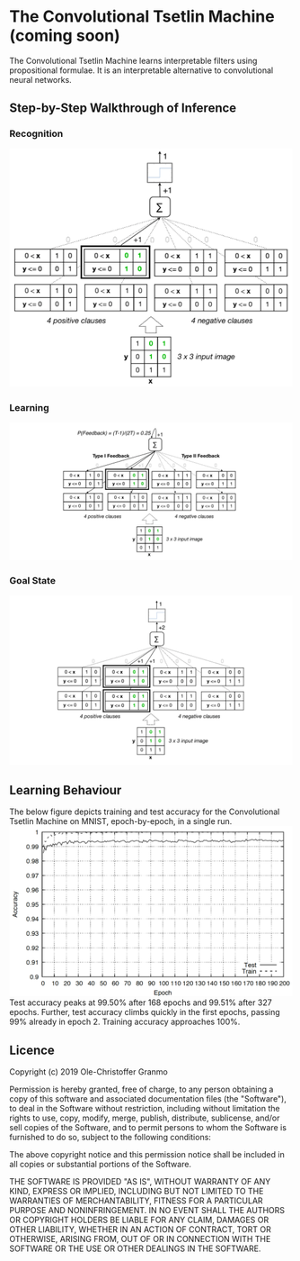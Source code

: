 # The Convolutional Tsetlin Machine (coming soon)
The Convolutional Tsetlin Machine learns interpretable filters using propositional formulae. It is an interpretable alternative to convolutional neural networks.

## Step-by-Step Walkthrough of Inference

### Recognition

<p align="center">
  <img width="600" src="https://github.com/olegranmo/blob/blob/master/Recognition.png">
</p>

### Learning

<p align="center">
  <img width="1000" src="https://github.com/olegranmo/blob/blob/master/Learning.png">
</p>

### Goal State

![Figure 4](https://github.com/olegranmo/blob/blob/master/Goal_State.png)

## Learning Behaviour
The below figure depicts training and test accuracy for the Convolutional Tsetlin Machine on MNIST, epoch-by-epoch, in a single run. 
![Figure 4](https://github.com/olegranmo/blob/blob/master/performance_by_epoch_MNIST.png)
Test accuracy peaks at 99.50% after 168 epochs and 99.51% after 327 epochs. Further, test accuracy climbs quickly in the first epochs, passing 99% already in epoch 2. Training accuracy approaches 100%. 

## Licence

Copyright (c) 2019 Ole-Christoffer Granmo

Permission is hereby granted, free of charge, to any person obtaining a copy
of this software and associated documentation files (the "Software"), to deal
in the Software without restriction, including without limitation the rights
to use, copy, modify, merge, publish, distribute, sublicense, and/or sell
copies of the Software, and to permit persons to whom the Software is
furnished to do so, subject to the following conditions:

The above copyright notice and this permission notice shall be included in all
copies or substantial portions of the Software.

THE SOFTWARE IS PROVIDED "AS IS", WITHOUT WARRANTY OF ANY KIND, EXPRESS OR
IMPLIED, INCLUDING BUT NOT LIMITED TO THE WARRANTIES OF MERCHANTABILITY,
FITNESS FOR A PARTICULAR PURPOSE AND NONINFRINGEMENT. IN NO EVENT SHALL THE
AUTHORS OR COPYRIGHT HOLDERS BE LIABLE FOR ANY CLAIM, DAMAGES OR OTHER
LIABILITY, WHETHER IN AN ACTION OF CONTRACT, TORT OR OTHERWISE, ARISING FROM,
OUT OF OR IN CONNECTION WITH THE SOFTWARE OR THE USE OR OTHER DEALINGS IN THE
SOFTWARE.
